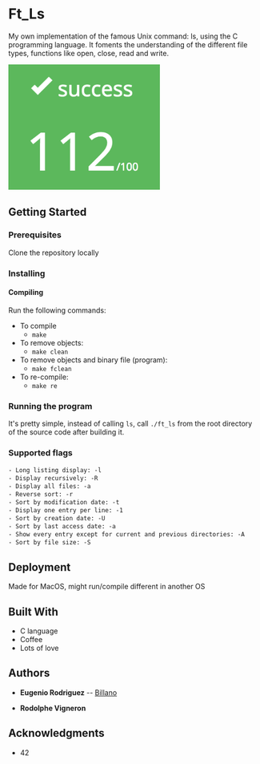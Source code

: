 # Ft_Ls

My own implementation of the famous Unix command: ls, using the C programming language. It foments the understanding of the different file types, functions like open, close, read and write.

<img src="extra/grade.png" alt="grade" style="height: 250px;"/>

## Getting Started

### Prerequisites

Clone the repository locally

### Installing

#### Compiling

Run the following commands:

* To compile
	- `make`
* To remove objects:
	- `make clean`
* To remove objects and binary file (program):
	- `make fclean`
* To re-compile:
	- `make re`

### Running the program

It's pretty simple, instead of calling `ls`, call `./ft_ls` from the root directory of the source code after building it.

### Supported flags

	- Long listing display: -l
	- Display recursively: -R
	- Display all files: -a
	- Reverse sort: -r
	- Sort by modification date: -t
	- Display one entry per line: -1
	- Sort by creation date: -U
	- Sort by last access date: -a
	- Show every entry except for current and previous directories: -A
	- Sort by file size: -S

## Deployment

Made for MacOS, might run/compile different in another OS

## Built With

* C language
* Coffee
* Lots of love

## Authors

* **Eugenio Rodriguez** -- [Billano](https://github.com/Billano)

* **Rodolphe Vigneron**

## Acknowledgments

* 42
